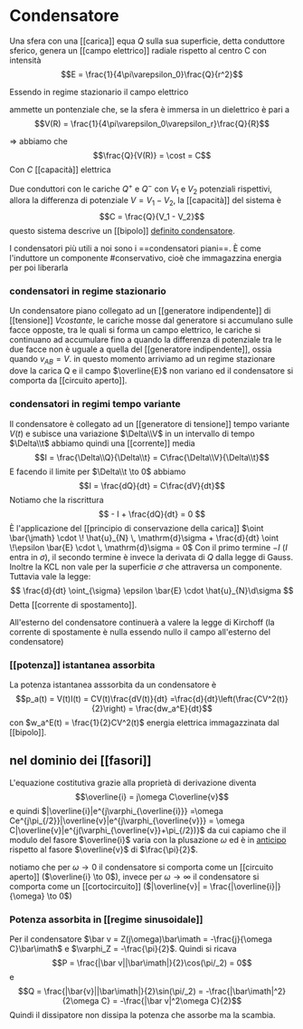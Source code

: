 # Condensatore
Una sfera con una [[carica]] equa $Q$ sulla sua superficie, detta conduttore sferico, genera un [[campo elettrico]] radiale rispetto al centro C con intensità
$$E = \frac{1}{4\pi\varepsilon_0}\frac{Q}{r^2}$$

Essendo in regime stazionario il campo elettrico 
 
 ammette un pontenziale  che, se la sfera è immersa in un dielettrico  è pari a
$$V(R) = \frac{1}{4\pi\varepsilon_0\varepsilon_r}\frac{Q}{R}$$

=> abbiamo che 
$$\frac{Q}{V(R)} = \cost = C$$ 
Con $C$ [[capacità]] elettrica

Due conduttori con le cariche $Q^+$ e $Q^-$ con $V_1$ e $V_2$ potenziali rispettivi, allora la differenza di potenziale $V = V_1 - V_2$, la [[capacità]] del sistema è
$$C = \frac{Q}{V_1 - V_2}$$ questo sistema descrive un [[bipolo]] <u>definito condensatore</u>.

I condensatori più utili a noi sono i ==condensatori piani==.
È come l'induttore un componente #conservativo, cioè che immagazzina energia per poi liberarla

### condensatori in regime stazionario
Un condensatore piano collegato ad un [[generatore indipendente]] di [[tensione]] $V costante$, le cariche mosse dal generatore si accumulano sulle facce opposte, tra le quali si forma un campo elettrico, le cariche si continuano ad accumulare fino a quando la differenza di potenziale tra le due facce non è uguale a quella del [[generatore indipendente]], ossia quando $v_{AB} = V$. in questo momento arriviamo ad un regime stazionare dove la carica Q e il campo $\overline{E}$ non variano ed il condensatore si comporta da [[circuito aperto]].

### condensatori in regimi tempo variante
Il condensatore è collegato ad un [[generatore di tensione]] tempo variante $V(t)$ e subisce una variazione $\Delta\\V$ in un intervallo di tempo $\Delta\\t$ abbiamo quindi una [[corrente]] media $$I = \frac{\Delta\\Q}{\Delta\\t} = C\frac{\Delta\\V}{\Delta\\t}$$
E facendo il limite per $\Delta\\t \to 0$ abbiamo
$$I = \frac{dQ}{dt} = C\frac{dV}{dt}$$
Notiamo che la riscrittura
$$ - I + \frac{dQ}{dt} = 0 $$
È l'applicazione del [[principio di conservazione della carica]] $\oint \bar{\jmath} \cdot \! \hat{u}_{N} \, \mathrm{d}\sigma + \frac{d}{dt} \oint   \!\epsilon \bar{E} \cdot \, \mathrm{d}\sigma = 0$
Con il primo termine $- I$ ($I$ entra in $\sigma$), il secondo termine è invece la derivata di $Q$ dalla legge di Gauss.
Inoltre la KCL non vale per la superficie $\sigma$ che attraversa un componente. Tuttavia vale la legge:
$$ \frac{d}{dt} \oint_{\sigma} \epsilon \bar{E} \cdot \hat{u}_{N}\d\sigma  $$
Detta [[corrente di spostamento]].

All'esterno del condensatore continuerà a valere la legge di Kirchoff (la corrente di spostamente è nulla essendo nullo il campo all'esterno del condensatore)

### [[potenza]] istantanea assorbita
La potenza istantanea asssorbita da un condensatore è
$$p_a(t) = V(t)I(t) = CV(t)\frac{dV(t)}{dt} =\frac{d}{dt}\left(\frac{CV^2(t)}{2}\right) = \frac{dw_a^E}{dt}$$
con $w_a^E(t) = \frac{1}{2}CV^2(t)$ energia elettrica immagazzinata dal [[bipolo]]. 
 

## nel dominio dei [[fasori]]
L'equazione costitutiva grazie alla proprietà di derivazione diventa 
$$\overline{i} = j\omega C\overline{v}$$
e quindi $|\overline{i}|e^{j\varphi_{\overline{i}}} =\omega Ce^{j\pi_{/2}}|\overline{v}|e^{j\varphi_{\overline{v}}} = \omega C|\overline{v}|e^{j(\varphi_{\overline{v}}+\pi_{/2})}$ da cui capiamo che il modulo del fasore $\overline{i}$ varia con la plusazione $\omega$ ed è in <u>anticipo</u> rispetto al fasore $\overline{v}$ di $\frac{\pi}{2}$.

notiamo che per $\omega \to 0$ il condensatore si comporta come un [[circuito aperto]] ($\overline{i} \to 0$), invece per $\omega \to \infty$ il condensatore si comporta come un [[cortocircuito]] ($|\overline{v}| = \frac{|\overline{i}|}{\omega} \to 0$)

### Potenza assorbita in [[regime sinusoidale]]
Per il condensatore $\bar v = Z(j\omega)\bar\imath = -\frac{j}{\omega C}\bar\imath$ e $\varphi_Z = -\frac{\pi}{2}$. Quindi si ricava
$$P = \frac{|\bar v||\bar\imath|}{2}\cos(\pi/_2) = 0$$
e
$$Q = \frac{|\bar{v}||\bar\imath|}{2}\sin(\pi/_2) = -\frac{|\bar\imath|^2}{2\omega C} = -\frac{|\bar v|^2\omega C}{2}$$
Quindi il dissipatore non dissipa la potenza che assorbe ma la scambia.